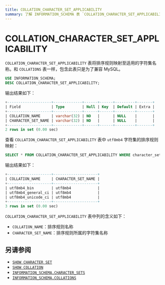 ```yaml
---
title: COLLATION_CHARACTER_SET_APPLICABILITY
summary: 了解 INFORMATION_SCHEMA 表 `COLLATION_CHARACTER_SET_APPLICABILITY`。
---
```


# COLLATION_CHARACTER_SET_APPLICABILITY

`COLLATION_CHARACTER_SET_APPLICABILITY` 表将排序规则映射至适用的字符集名称。和 `COLLATIONS` 表一样，包含此表只是为了兼容 MySQL。

```sql
USE INFORMATION_SCHEMA;
DESC COLLATION_CHARACTER_SET_APPLICABILITY;
```

输出结果如下：

```sql
+--------------------+-------------+------+------+---------+-------+
| Field              | Type        | Null | Key  | Default | Extra |
+--------------------+-------------+------+------+---------+-------+
| COLLATION_NAME     | varchar(32) | NO   |      | NULL    |       |
| CHARACTER_SET_NAME | varchar(32) | NO   |      | NULL    |       |
+--------------------+-------------+------+------+---------+-------+
2 rows in set (0.00 sec)
```

查看 `COLLATION_CHARACTER_SET_APPLICABILITY` 表中 `utf8mb4` 字符集的排序规则映射：

```sql
SELECT * FROM COLLATION_CHARACTER_SET_APPLICABILITY WHERE character_set_name='utf8mb4';
```

输出结果如下：

```sql
+--------------------+--------------------+
| COLLATION_NAME     | CHARACTER_SET_NAME |
+--------------------+--------------------+
| utf8mb4_bin        | utf8mb4            |
| utf8mb4_general_ci | utf8mb4            |
| utf8mb4_unicode_ci | utf8mb4            |
+--------------------+--------------------+
3 rows in set (0.00 sec)
```

`COLLATION_CHARACTER_SET_APPLICABILITY` 表中列的含义如下：

* `COLLATION_NAME`：排序规则名称
* `CHARACTER_SET_NAME`：排序规则所属的字符集名称

## 另请参阅

- [`SHOW CHARACTER SET`](/sql-statements/sql-statement-show-character-set.md)
- [`SHOW COLLATION`](/sql-statements/sql-statement-show-collation.md)
- [`INFORMATION_SCHEMA.CHARACTER_SETS`](/information-schema/information-schema-character-sets.md)
- [`INFORMATION_SCHEMA.COLLATIONS`](/information-schema/information-schema-collations.md)